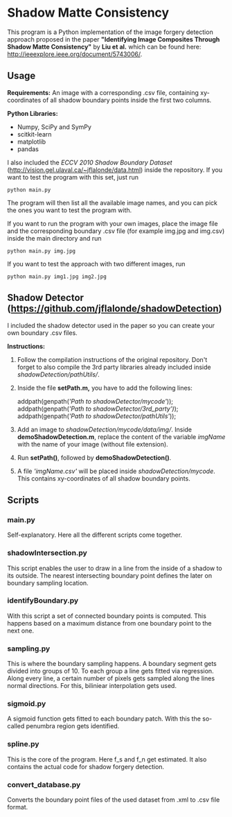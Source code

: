 # Shadow Matte Consistency
This program is a Python implementation of the image forgery detection approach proposed in the paper 
**"Identifying Image Composites Through Shadow Matte Consistency"** by **Liu et al.** 
which can be found here: http://ieeexplore.ieee.org/document/5743006/.

## Usage
**Requirements:** An image with a corresponding .csv file, containing xy-coordinates of all shadow boundary points inside the first two columns.

**Python Libraries:**

 - Numpy, SciPy and SymPy
 -	scitkit-learn
 -	matplotlib
 -	pandas

I also included the *ECCV 2010 Shadow Boundary Dataset* (http://vision.gel.ulaval.ca/~jflalonde/data.html) inside the repository. If you want to test the program with this set, just run

    python main.py
 The program will then list all the available image names, and you can pick the ones you want to test the program with.

If you want to run the program with your own images, place the image file and the corresponding boundary .csv file (for example img.jpg and img.csv) inside the main directory and run

    python main.py img.jpg
 If you want to test the approach with two different images, run
 

    python main.py img1.jpg img2.jpg

## Shadow Detector (https://github.com/jflalonde/shadowDetection)
I included the shadow detector used in the paper so you can create your own boundary .csv files.

**Instructions:**

1. Follow the compilation instructions of the original repository. Don't forget to also compile the 3rd party libraries already included inside *shadowDetection/pathUtils/*.
2. Inside the file **setPath.m,** you have to add the following lines:

    addpath(genpath(*'Path to shadowDetector/mycode'*));
    addpath(genpath(*'Path to shadowDetector/3rd_party\')*);
    addpath(genpath(*'Path to shadowDetector/pathUtils'*));

3. Add an image to *shadowDetection/mycode/data/img/*. Inside **demoShadowDetection.m**, replace the content of the variable *imgName* with the name of your image (without file extension).
4. Run **setPath()**, followed by **demoShadowDetection()**.
5. A file *'imgName.csv'* will be placed inside *shadowDetection/mycode*. This contains xy-coordinates of all shadow boundary points.

## Scripts
### main.<span></span>py
Self-explanatory. Here all the different scripts come together.
### shadowIntersection.<span></span>py
This script enables the user to draw in a line from the inside of a shadow to its outside. The nearest intersecting boundary point defines the later on boundary sampling location.
### identifyBoundary.<span></span>py
With this script a set of connected boundary points is computed. This happens based on a maximum distance from one boundary point to the next one.
### sampling.<span></span>py
This is where the boundary sampling happens. A boundary segment gets divided into groups of 10. To each group a line gets fitted via regression. Along every line, a certain number of pixels gets sampled along the lines normal directions. For this, biliniear interpolation gets used.
### sigmoid.<span></span>py
A sigmoid function gets fitted to each boundary patch. With this the so-called penumbra region gets identified.
### spline.<span></span>py
This is the core of the program. Here f_s and f_n get estimated. It also contains the actual code for shadow forgery detection.
### convert_database.<span></span>py
Converts the boundary point files of the used dataset from .xml to .csv file format.
